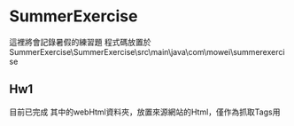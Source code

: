 # SummerExercise
這裡將會記錄暑假的練習題
程式碼放置於SummerExercise\SummerExercise\src\main\java\com\mowei\summerexercise

## Hw1
目前已完成
其中的webHtml資料夾，放置來源網站的Html，僅作為抓取Tags用
